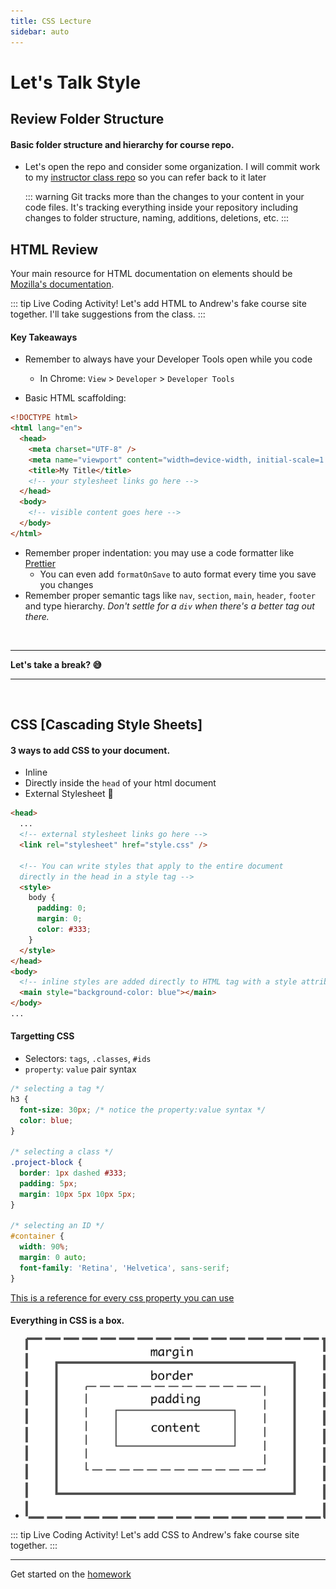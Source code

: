 ```yaml
---
title: CSS Lecture
sidebar: auto
---
```


# Let's Talk Style

## Review Folder Structure

#### Basic folder structure and hierarchy for course repo.

- Let's open the repo and consider some organization. I will commit work to my [instructor class repo](https://github.com/AndrewLevinson/symmetrical-octo-potato) so you can refer back to it later

  ::: warning
  Git tracks more than the changes to your content in your code files. It's tracking everything inside your repository including changes to folder structure, naming, additions, deletions, etc.
  :::

## HTML Review

Your main resource for HTML documentation on elements should be [Mozilla's documentation](https://developer.mozilla.org/en-US/docs/Web/HTML/Element).

::: tip Live Coding Activity!
Let's add HTML to Andrew's fake course site together. I'll take suggestions from the class.
:::

#### Key Takeaways

- Remember to always have your Developer Tools open while you code

  - In Chrome: `View` > `Developer` > `Developer Tools`

- Basic HTML scaffolding:

```html
<!DOCTYPE html>
<html lang="en">
  <head>
    <meta charset="UTF-8" />
    <meta name="viewport" content="width=device-width, initial-scale=1.0" />
    <title>My Title</title>
    <!-- your stylesheet links go here -->
  </head>
  <body>
    <!-- visible content goes here -->
  </body>
</html>
```

- Remember proper indentation: you may use a code formatter like [Prettier](https://marketplace.visualstudio.com/items?itemName=esbenp.prettier-vscode)
  - You can even add `formatOnSave` to auto format every time you save you changes
- Remember proper semantic tags like `nav`, `section`, `main`, `header`, `footer` and type hierarchy. <i>Don't settle for a `div` when there's a better tag out there.</i>

<br>

---

<b>Let's take a break? :sweat_smile:</b>

---

<br>

## CSS [Cascading Style Sheets]

#### 3 ways to add CSS to your document.

- Inline
- Directly inside the `head` of your html document
- External Stylesheet :clap:

```html
<head>
  ...
  <!-- external stylesheet links go here -->
  <link rel="stylesheet" href="style.css" />

  <!-- You can write styles that apply to the entire document 
  directly in the head in a style tag -->
  <style>
    body {
      padding: 0;
      margin: 0;
      color: #333;
    }
  </style>
</head>
<body>
  <!-- inline styles are added directly to HTML tag with a style attribute -->
  <main style="background-color: blue"></main>
</body>
...
```

#### Targetting CSS

- Selectors: `tags`, `.classes`, `#ids`
- `property`: `value` pair syntax

```css
/* selecting a tag */
h3 {
  font-size: 30px; /* notice the property:value syntax */
  color: blue;
}

/* selecting a class */
.project-block {
  border: 1px dashed #333;
  padding: 5px;
  margin: 10px 5px 10px 5px;
}

/* selecting an ID */
#container {
  width: 90%;
  margin: 0 auto;
  font-family: 'Retina', 'Helvetica', sans-serif;
}
```

[This is a reference for every css property you can use](https://developer.mozilla.org/en-US/docs/Web/CSS/Reference)

#### Everything in CSS is a box.

- ![css box-model](./box-model.png)

::: tip Live Coding Activity!
Let's add CSS to Andrew's fake course site together.
:::

---

Get started on the [homework](../../agendas/week-3.html#homework-3)

<!-- [The CSS Cascade](https://wattenberger.com/blog/css-cascade) -->

<!-- https://browserdefaultstyles.com/

https://developer.mozilla.org/en-US/docs/Web/CSS/color_value#colors_table -->
